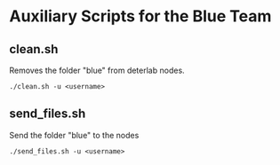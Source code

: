 # Auxiliary Scripts for the Blue Team

## clean.sh
Removes the folder "blue" from deterlab nodes.

```
./clean.sh -u <username>
```

## send_files.sh
Send the folder "blue" to the nodes

```
./send_files.sh -u <username>
```